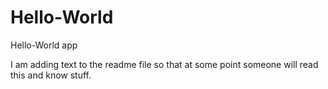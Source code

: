 # Hello-World
Hello-World app

I am adding text to the readme file so that at some point someone will read this and know stuff. 

